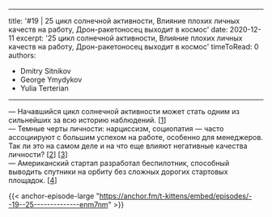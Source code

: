 
---
title: '#19 | 25 цикл солнечной активности, Влияние плохих личных качеств на работу, Дрон-ракетоносец выходит в космос'
date: 2020-12-11
excerpt: '25 цикл солнечной активности, Влияние плохих личных качеств на работу, Дрон-ракетоносец выходит в космос'
timeToRead: 0
authors:
  - Dmitry Sitnikov
  - George Ymydykov
  - Yulia Terterian
---

— Начавшийся цикл солнечной активности может стать одним из сильнейших за всю историю наблюдений. [[1](https://naked-science.ru/article/astronomy/nachavshijsya-tsikl-solnechnoj-aktivnosti-mozhet-stat-odnim-iz-silnejshih-za-vsyu-istoriyu-nablyudenij)]<br/>
— Темные черты личности: нарциссизм, социопатия — часто ассоциируют с большим успехом на работе, особенно для менеджеров. Так ли это на самом деле и на что еще влияют негативные качества личности? [[2](https://psyche.co/ideas/are-people-with-dark-personality-traits-more-likely-to-succeed)] [[3](https://psycnet.apa.org/record/2018-51219-001)]<br/>
— Американский стартап разработал беспилотник, способный выводить спутники на орбиту без сложных дорогих стартовых площадок. [[4](https://www.sciencemag.org/news/2020/12/rocket-launching-drone-ready-take-satellites-orbit)]

{{< anchor-episode-large "https://anchor.fm/t-kittens/embed/episodes/--19--25--------------enm7nm" >}}
